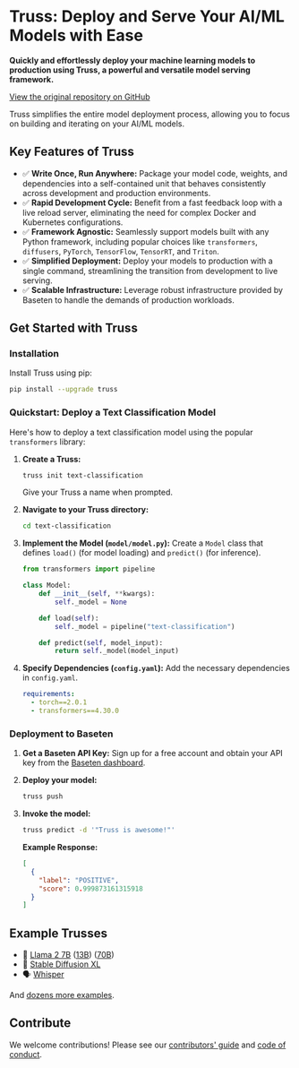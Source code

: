 # Truss: Deploy and Serve Your AI/ML Models with Ease

**Quickly and effortlessly deploy your machine learning models to production using Truss, a powerful and versatile model serving framework.**

[View the original repository on GitHub](https://github.com/basetenlabs/truss)

Truss simplifies the entire model deployment process, allowing you to focus on building and iterating on your AI/ML models. 

## Key Features of Truss

*   ✅ **Write Once, Run Anywhere:** Package your model code, weights, and dependencies into a self-contained unit that behaves consistently across development and production environments.
*   ✅ **Rapid Development Cycle:** Benefit from a fast feedback loop with a live reload server, eliminating the need for complex Docker and Kubernetes configurations.
*   ✅ **Framework Agnostic:** Seamlessly support models built with any Python framework, including popular choices like `transformers`, `diffusers`, `PyTorch`, `TensorFlow`, `TensorRT`, and `Triton`.
*   ✅ **Simplified Deployment:** Deploy your models to production with a single command, streamlining the transition from development to live serving.
*   ✅ **Scalable Infrastructure:** Leverage robust infrastructure provided by Baseten to handle the demands of production workloads.

## Get Started with Truss

### Installation

Install Truss using pip:

```bash
pip install --upgrade truss
```

### Quickstart: Deploy a Text Classification Model

Here's how to deploy a text classification model using the popular `transformers` library:

1.  **Create a Truss:**

    ```bash
    truss init text-classification
    ```

    Give your Truss a name when prompted.

2.  **Navigate to your Truss directory:**

    ```bash
    cd text-classification
    ```

3.  **Implement the Model (`model/model.py`):**  Create a `Model` class that defines `load()` (for model loading) and `predict()` (for inference).

    ```python
    from transformers import pipeline

    class Model:
        def __init__(self, **kwargs):
            self._model = None

        def load(self):
            self._model = pipeline("text-classification")

        def predict(self, model_input):
            return self._model(model_input)
    ```

4.  **Specify Dependencies (`config.yaml`):**  Add the necessary dependencies in `config.yaml`.

    ```yaml
    requirements:
      - torch==2.0.1
      - transformers==4.30.0
    ```

### Deployment to Baseten

1.  **Get a Baseten API Key:** Sign up for a free account and obtain your API key from the [Baseten dashboard](https://app.baseten.co/settings/account/api_keys).
2.  **Deploy your model:**

    ```bash
    truss push
    ```

3.  **Invoke the model:**

    ```bash
    truss predict -d '"Truss is awesome!"'
    ```

    **Example Response:**

    ```json
    [
      {
        "label": "POSITIVE",
        "score": 0.999873161315918
      }
    ]
    ```

## Example Trusses

*   🦙 [Llama 2 7B](https://github.com/basetenlabs/truss-examples/tree/main/llama/llama-2-7b-chat) ([13B](https://github.com/basetenlabs/truss-examples/tree/main/llama/llama-2-13b-chat)) ([70B](https://github.com/basetenlabs/truss-examples/tree/main/llama/llama-2-70b-chat))
*   🎨 [Stable Diffusion XL](https://github.com/basetenlabs/truss-examples/tree/main/stable-diffusion/stable-diffusion-xl-1.0)
*   🗣 [Whisper](https://github.com/basetenlabs/truss-examples/tree/main/whisper/whisper-truss)

And [dozens more examples](https://github.com/basetenlabs/truss-examples/).

## Contribute

We welcome contributions! Please see our [contributors' guide](CONTRIBUTING.md) and [code of conduct](CODE_OF_CONDUCT.md).
